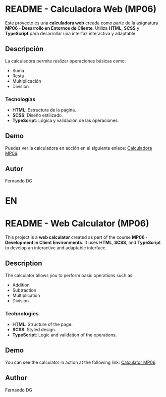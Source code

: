 <!DOCTYPE html>
<html lang="es">
<head>
    <meta charset="UTF-8">
    <meta name="viewport" content="width=device-width, initial-scale=1.0">
</head>
<body>
    <h1>README - Calculadora Web (MP06)</h1>
    <p>Este proyecto es una <strong>calculadora web</strong> creada como parte de la asignatura <strong>MP06 - Desarrollo en Entornos de Cliente</strong>. Utiliza <strong>HTML</strong>, <strong>SCSS</strong> y <strong>TypeScript</strong> para desarrollar una interfaz interactiva y adaptable.</p>
    <h2>Descripción</h2>
    <p>La calculadora permite realizar operaciones básicas como:</p>
    <ul>
        <li>Suma</li>
        <li>Resta</li>
        <li>Multiplicación</li>
        <li>División</li>
    </ul>
    <h3>Tecnologías</h3>
    <ul>
        <li><strong>HTML</strong>: Estructura de la página.</li>
        <li><strong>SCSS</strong>: Diseño estilizado.</li>
        <li><strong>TypeScript</strong>: Lógica y validación de las operaciones.</li>
    </ul>
    <h2>Demo</h2>
    <p>Puedes ver la calculadora en acción en el siguiente enlace: <a href="https://calculadora-mp06.netlify.app/">Calculadora MP06</a>.</p>
    <h2>Autor</h2>
    <p>Fernando DG</p>
    <h1>EN</h1>
    <h1>README - Web Calculator (MP06)</h1>
    <p>This project is a <strong>web calculator</strong> created as part of the course <strong>MP06 - Development in Client Environments</strong>. It uses <strong>HTML</strong>, <strong>SCSS</strong>, and <strong>TypeScript</strong> to develop an interactive and adaptable interface.</p>
    <h2>Description</h2>
    <p>The calculator allows you to perform basic operations such as:</p>
    <ul>
        <li>Addition</li>
        <li>Subtraction</li>
        <li>Multiplication</li>
        <li>Division</li>
    </ul>
    <h3>Technologies</h3>
    <ul>
        <li><strong>HTML</strong>: Structure of the page.</li>
        <li><strong>SCSS</strong>: Styled design.</li>
        <li><strong>TypeScript</strong>: Logic and validation of the operations.</li>
    </ul>
    <h2>Demo</h2>
    <p>You can see the calculator in action at the following link: <a href="https://calculadora-mp06.netlify.app/">Calculator MP06</a>.</p>
    <h2>Author</h2>
    <p>Fernando DG</p>
</body>
</html>
